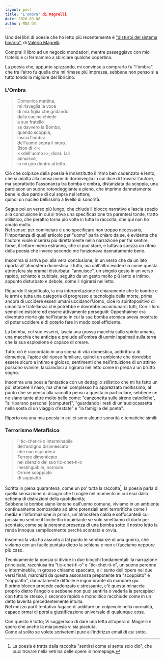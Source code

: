 ```yaml
---
layout: post
title: "L'ombra" di Magrelli
date: 2020-09-08
author: MDA DS
---
```

Uno dei libri di poesie che ho letto più recentemente è ["disturbi del sistema binario"](https://www.ibs.it/disturbi-del-sistema-binario-libro-valerio-magrelli/e/9788806182137), di [Valerio Magrelli](https://en.wikipedia.org/wiki/Valerio_Magrelli).

Comprai il libro ad un negozio mondadori, mentre passeggiavo con mio fratello e ci fermammo a sbirciare qualche copertina.

La poesia che, appunto spizzando, mi convinse a comprarlo fu "l'ombra", che tra l'altro fu quella che mi rimase più impressa, sebbene non penso si a tutto tondo la migliore del libricino.

### L'Ombra

>Domenica mattina,<br>
>mi risveglia la voce<br>
>di mia figlia che gridando<br>
>dalla cucina chiede<br>
>a suo fratello<br>
>se davvero la Bomba,<br>
>quando scoppia,<br>
>lascia l'ombra<br>
>dell'uomo sopra il muro.<br>
>(Non di <<un uomo>>:<br>
><<dell'uomo>>, dice). Lui<br>
>annuisce,<br>
>io mi giro dentro al letto.

Ciò che colpisce della poesia è innanzitutto il ritmo ben cadenzato e lento, che si adatta alla sensazione di dormiveglia in cui dice di trovarsi l'autore, ma soprattutto l'assonanza tra bomba e ombra, distanziata da scoppia, una parolacon un suono rotondeggiante e pieno, che imprime dannatamente bene le due parole di cui sopra nel lettore;<br>
quindi un nucleo bellissimo a livello di sonorità.

Segue poi un verso più lungo, che chiude il blocco narrativo e lascia spazio alla conclusione in cui si trova una specificazione tra parentesi tonde, tratto stilistico, che peraltro torna più volte in tutta la raccolta, che qui non ho amato molto.<br>
Nel senso: per cominciare è uno specificare non troppo necessario, l'importanza di quell'articolo per "uomo" parla chiaro da se, è evidente che l'autore vuole inserirsi più direttamente nella narrazione per far sentire, forse, il lettore meno estraneo, che ci può stare, e tuttavia spezza un ritmo della poesia che invece secondo me funzionava dannatamente bene.

Insomma si arriva poi alla vera conclusione, in un verso che da un lato riporta all'atmosfera domestica il tutto, ma dall'altro evidenzia come questa atmosfera sia oramai disturbata: "annuisce", un singolo gesto in un verso rapido, schietto e cubitale, seguito da un gesto molto più lento e intimo, appunto disturbato e debole, come il rigirarsi nel letto.

Riguardo il significato, la mia interpretazione è chiaramente che le bombe e le armi e tutta una categoria di progresso e tecnologia della morte, prima ancora di uccidere esseri umani uccidanol'Uomo, cioè lo spiritopositivo di umanità e fratellanza che potrebbe e dovrebbe accomunarci tutti, Con il loro semplice esistere ed essere attivamente perseguiti: Oppenhaimer era diventato morte già nell'istante in cui la sua bomba atomica aveva mostrato di poter uccidere e di poterlo fare in modo così efficiente.

La bomba, col suo esserci, lascia una grossa macchia sullo spirito umano, una macchia che anticipa e prelude all'ombra di uomini spalmati sulla terra che la sua esplosione è capace di creare.

Tutto ciò è raccontato in una scena di vita domestica, addirittura di domenica, l'apice del riposo familiare, quindi un ambiente che dovrebbe essere sicuro e intimo e gioioso, sentimenti che nell'intuizione di un attimo possono svanire, lasciandoci a rigirarci nel letto come in preda a un brutto sogno.

Insomma una poesia fantastica con un dettaglio stilistico che mi ha fatto un po' storcere il naso, ma che nel complesso ho apprezzato moltissimo, al punto che se penso alla raccolta penso a questa in particolare, sebbene ce ne siano tante altre molto belle come: "canzonetta sulle sirene catodiche", "si riparano personal [computer]", "guardando i resti di un'audiocassetta nella sosta di un viaggio d'estate" e "la famiglia del poeta".

Riporto ora una mia poesia in cui ci sono alcune sonorità e tematiche simili:

### Terrorismo Metafisico

>il tic-chet-ti-o interminabile<br>
>dell'ordigno disinnescato<br>
>che non esploderà<br>
>Terrore dimenticato<br>
>nel silenzio del suo tic-chet-ti-o<br>
>inestinguibile, normale<br>
>Orrore scoppiato<br>
>di soppiatto<br>

Scritta in piena quarantena, come un po' tutta la raccolta[^1], la poesia parla di quella sensazione di disagio che ti coglie nel momento in cui esci dallo schema di distrazioni della quotidianità;<br>
Sebbene le bombe siano lontane dall'uomo comune, viviamo in un ambiente continuamente bombardato ad altre potenziali armi terrorifiche come i media e l'informazione in primis, un'atmosfera calda e soffocantedi cui possiamo sentire il ticchettio inquietante se solo smettiamo di darlo per scontato, come se la perenne presenza di una bomba sotto il nostro letto la renda innoqua semplicemente perché scontata e ovvia.

Insomma la vita ha assunto a tal punto le sembianze di una guerra, che viviamo con un fucile puntato dietro la schiena e non ci facciamo neppure più caso.

Tecnicamente la poesia si divide in due blocchi fondamentali: la narrazione principale, racchiusa tra "tic-chet-ti-o"  e "tic-chet-ti-o", un suono perenne e interminabile, in grosso chiasmo spaccato, e il sunto dell'opera nei due versi finali, marchiati da questa assonanza prepotente tra "scoppiato" e "soppiatto", dannatamente difficile e ingombrante da mandare giu.<br>
Il primo blocco procede cadenzato e stressante, c'è questa minaccia proprio dietro l'angolo e sebbene non puoi sentirla o vederla la percepisci con tutto te stesso, il secondo rapido e monolitico racchiude come in un detto laverità precedentemente intuita.<br>
Nel mezzo poi il tentativo fugace di additare un colpevole nella normalità, capace ormai di porsi a giustificazione universale di qualunque cosa.

Con questo è tutto; Vi suggerisco di dare una letta all'opera di Magrelli e spero che anche la mia poesia vi sia piaciuta.<br>
Come al solito se volete scrivetemi pure all'indirizzo email di cui sotto.

[^1]: La poesia è tratta dalla raccolta "sentirsi come si sente solo dio", che puoi trovare nella vetrina delle opere in homepage.